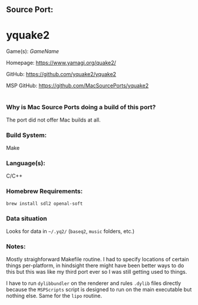 ## Source Port:
# yquake2

Game(s): *GameName*

Homepage: https://www.yamagi.org/quake2/

GitHub: https://github.com/yquake2/yquake2

MSP GitHub: https://github.com/MacSourcePorts/yquake2

#
### Why is Mac Source Ports doing a build of this port?
The port did not offer Mac builds at all.

### Build System: 
Make

### Language(s):
C/C++

### Homebrew Requirements:

```
brew install sdl2 openal-soft
```
### Data situation
Looks for data in `~/.yq2/` (`baseq2`, `music` folders, etc.)

### Notes:
Mostly straighforward Makefile routine. I had to specify locations of certain things per-platform, in hindsight there might have been better ways to do this but this was like my third port ever so I was still getting used to things. 

I have to run `dylibbundler` on the renderer and rules `.dylib` files directly because the `MSPScripts` script is designed to run on the main executable but nothing else. Same for the `lipo` routine. 